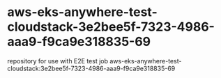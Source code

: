 # aws-eks-anywhere-test-cloudstack-3e2bee5f-7323-4986-aaa9-f9ca9e318835-69
repository for use with E2E test job aws-eks-anywhere-test-cloudstack:3e2bee5f-7323-4986-aaa9-f9ca9e318835-69
